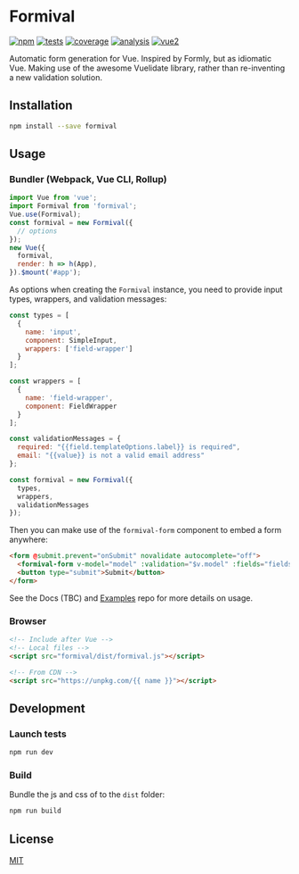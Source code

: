 # Formival

[![npm](https://img.shields.io/npm/v/formival)](https://www.npmjs.com/package/formival) 
[![tests](https://api.travis-ci.org/formival/formival.svg?branch=master)](https://travis-ci.org/formival/formival)
[![coverage](https://img.shields.io/codecov/c/gh/formival/formival)](https://codecov.io/gh/formival/formival)
[![analysis](https://img.shields.io/scrutinizer/quality/g/formival/formival)](https://scrutinizer-ci.com/g/formival/formival/)
[![vue2](https://img.shields.io/badge/vue-2.x-brightgreen.svg)](https://vuejs.org/)

Automatic form generation for Vue. 
Inspired by Formly, but as idiomatic Vue. 
Making use of the awesome Vuelidate library, rather than re-inventing a new validation solution.

## Installation

```bash
npm install --save formival
```

## Usage

### Bundler (Webpack, Vue CLI, Rollup)

```js
import Vue from 'vue';
import Formival from 'formival';
Vue.use(Formival);
const formival = new Formival({
  // options
});
new Vue({
  formival,
  render: h => h(App),
}).$mount('#app');
```

As options when creating the `Formival` instance, you need to provide
input types, wrappers, and validation messages:

```js
const types = [
  {
    name: 'input',
    component: SimpleInput,
    wrappers: ['field-wrapper']
  }
];

const wrappers = [
  {
    name: 'field-wrapper',
    component: FieldWrapper
  }
];

const validationMessages = {
  required: "{{field.templateOptions.label}} is required",
  email: "{{value}} is not a valid email address"
};

const formival = new Formival({
  types,
  wrappers,
  validationMessages
});
```

Then you can make use of the `formival-form` component to
embed a form anywhere:

```html
<form @submit.prevent="onSubmit" novalidate autocomplete="off">
  <formival-form v-model="model" :validation="$v.model" :fields="fields"/>
  <button type="submit">Submit</button>
</form>
``` 

See the Docs (TBC) and [Examples](https://github.com/formival/formival-examples) repo
for more details on usage.

### Browser

```html
<!-- Include after Vue -->
<!-- Local files -->
<script src="formival/dist/formival.js"></script>

<!-- From CDN -->
<script src="https://unpkg.com/{{ name }}"></script>
```

## Development

### Launch tests

```bash
npm run dev
```

### Build

Bundle the js and css of to the `dist` folder:

```bash
npm run build
```

## License

[MIT](http://opensource.org/licenses/MIT)
